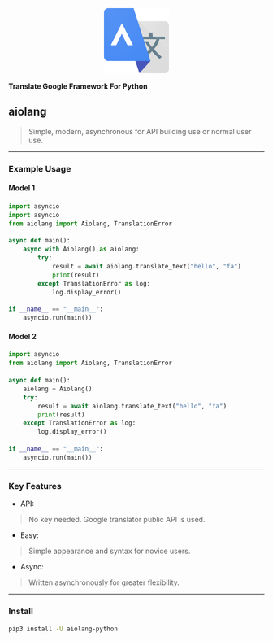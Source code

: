 <p align="center">
<img src="https://raw.githubusercontent.com/KissmeBro/aiolang-python/refs/heads/main/icon.png" alt="icon" width="128">
<br>

<b> Translate Google Framework For Python</b>
</p>

## aiolang

> Simple, modern, asynchronous for API building use or normal user use.

---

### Example Usage
#### Model 1
```python
import asyncio
import asyncio
from aiolang import Aiolang, TranslationError

async def main():
    async with Aiolang() as aiolang:
        try:
            result = await aiolang.translate_text("hello", "fa")
            print(result)
        except TranslationError as log:
            log.display_error()

if __name__ == "__main__":
    asyncio.run(main())
```
#### Model 2
```python
import asyncio
from aiolang import Aiolang, TranslationError

async def main():
    aiolang = Aiolang()
    try:
        result = await aiolang.translate_text("hello", "fa")
        print(result)
    except TranslationError as log:
        log.display_error()

if __name__ == "__main__":
    asyncio.run(main())
```
---

### Key Features

- API:
>No key needed. Google translator public API is used.

- Easy:
>Simple appearance and syntax for novice users.

- Async:
>Written asynchronously for greater flexibility.

---

### Install

```bash
pip3 install -U aiolang-python
```